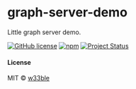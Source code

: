 # graph-server-demo

Little graph server demo.

[![GitHub license](https://img.shields.io/badge/license-MIT-blue.svg)](https://raw.githubusercontent.com/w33ble/graph-server-demo/master/LICENSE)
[![npm](https://img.shields.io/npm/v/graph-server-demo.svg)](https://www.npmjs.com/package/graph-server-demo)
[![Project Status](https://img.shields.io/badge/status-experimental-orange.svg)](https://nodejs.org/api/documentation.html#documentation_stability_index)

#### License

MIT © [w33ble](https://github.com/w33ble)